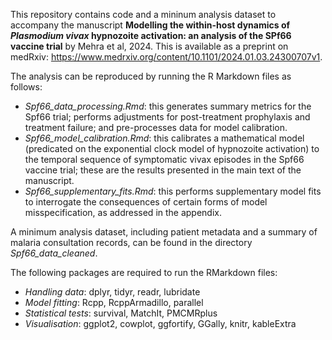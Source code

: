 This repository contains code and a mininum analysis dataset to accompany the manuscript **Modelling the within-host dynamics of *Plasmodium vivax*
hypnozoite activation: an analysis of the SPf66 vaccine trial** by Mehra et al, 2024. This is available as a preprint on medRxiv: <https://www.medrxiv.org/content/10.1101/2024.01.03.24300707v1>.

The analysis can be reproduced by running the R Markdown files as follows:
* *Spf66_data_processing.Rmd*: this generates summary metrics for the Spf66 trial; performs adjustments for post-treatment prophylaxis and treatment failure; and pre-processes data for model calibration.
* *Spf66_model_calibration.Rmd*: this calibrates a mathematical model (predicated on the exponential clock model of hypnozoite activation) to the temporal sequence of symptomatic vivax episodes in the Spf66 vaccine trial; these are the results presented in the main text of the manuscript.
* *Spf66_supplementary_fits.Rmd*: this performs supplementary model fits to interrogate the consequences of certain forms of model misspecification, as addressed in the appendix.

A minimum analysis dataset, including patient metadata and a summary of malaria consultation records, can be found in the directory *Spf66_data_cleaned*.

The following packages are required to run the RMarkdown files:
* *Handling data*: dplyr, tidyr, readr, lubridate
* *Model fitting*: Rcpp, RcppArmadillo, parallel
* *Statistical tests*: survival, MatchIt, PMCMRplus
* *Visualisation*: ggplot2, cowplot, ggfortify, GGally, knitr, kableExtra

